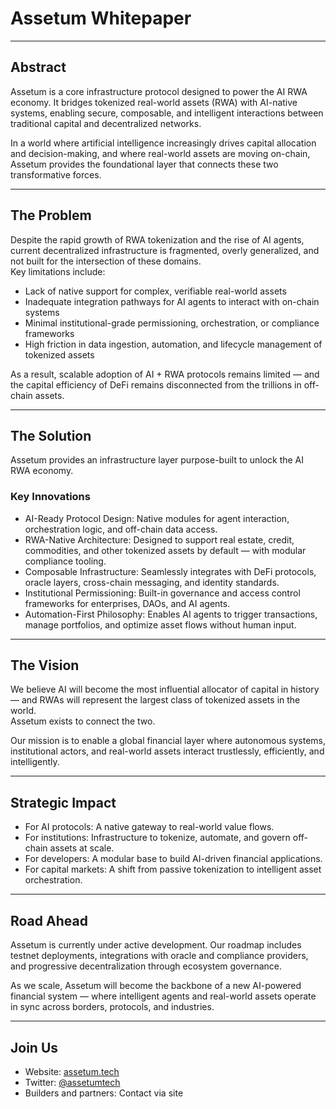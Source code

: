 # Assetum Whitepaper

---

## Abstract  
Assetum is a core infrastructure protocol designed to power the AI RWA economy. It bridges tokenized real-world assets (RWA) with AI-native systems, enabling secure, composable, and intelligent interactions between traditional capital and decentralized networks.

In a world where artificial intelligence increasingly drives capital allocation and decision-making, and where real-world assets are moving on-chain, Assetum provides the foundational layer that connects these two transformative forces.

---

## The Problem  
Despite the rapid growth of RWA tokenization and the rise of AI agents, current decentralized infrastructure is fragmented, overly generalized, and not built for the intersection of these domains.  
Key limitations include:  
- Lack of native support for complex, verifiable real-world assets  
- Inadequate integration pathways for AI agents to interact with on-chain systems  
- Minimal institutional-grade permissioning, orchestration, or compliance frameworks  
- High friction in data ingestion, automation, and lifecycle management of tokenized assets

As a result, scalable adoption of AI + RWA protocols remains limited — and the capital efficiency of DeFi remains disconnected from the trillions in off-chain assets.

---

## The Solution  
Assetum provides an infrastructure layer purpose-built to unlock the AI RWA economy.

### Key Innovations  
- AI-Ready Protocol Design: Native modules for agent interaction, orchestration logic, and off-chain data access.  
- RWA-Native Architecture: Designed to support real estate, credit, commodities, and other tokenized assets by default — with modular compliance tooling.  
- Composable Infrastructure: Seamlessly integrates with DeFi protocols, oracle layers, cross-chain messaging, and identity standards.  
- Institutional Permissioning: Built-in governance and access control frameworks for enterprises, DAOs, and AI agents.  
- Automation-First Philosophy: Enables AI agents to trigger transactions, manage portfolios, and optimize asset flows without human input.

---

## The Vision  
We believe AI will become the most influential allocator of capital in history — and RWAs will represent the largest class of tokenized assets in the world.  
Assetum exists to connect the two.

Our mission is to enable a global financial layer where autonomous systems, institutional actors, and real-world assets interact trustlessly, efficiently, and intelligently.

---

## Strategic Impact  
- For AI protocols: A native gateway to real-world value flows.  
- For institutions: Infrastructure to tokenize, automate, and govern off-chain assets at scale.  
- For developers: A modular base to build AI-driven financial applications.  
- For capital markets: A shift from passive tokenization to intelligent asset orchestration.

---

## Road Ahead  
Assetum is currently under active development. Our roadmap includes testnet deployments, integrations with oracle and compliance providers, and progressive decentralization through ecosystem governance.

As we scale, Assetum will become the backbone of a new AI-powered financial system — where intelligent agents and real-world assets operate in sync across borders, protocols, and industries.

---

## Join Us  
- Website: [assetum.tech](https://assetum.tech)  
- Twitter: [@assetumtech](https://twitter.com/assetumtech)  
- Builders and partners: Contact via site
